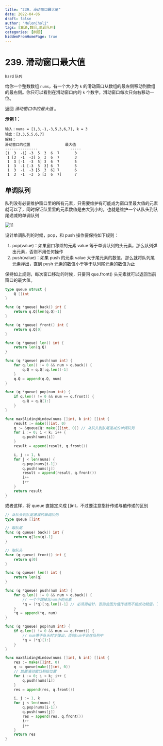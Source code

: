 ```yaml
---
title: "239. 滑动窗口最大值"
date: 2022-04-06
draft: false
author: "MelonCholi"
tags: [算法,数组,单调队列]
categories: [刷题]
hiddenFromHomePage: true
---
```


# 239. 滑动窗口最大值

`hard` `队列`

给你一个整数数组 `nums`，有一个大小为 `k` 的滑动窗口从数组的最左侧移动到数组的最右侧。你只可以看到在滑动窗口内的 `k` 个数字。滑动窗口每次只向右移动一位。

返回 *滑动窗口中的最大值* 。

**示例 1：**

```
输入：nums = [1,3,-1,-3,5,3,6,7], k = 3
输出：[3,3,5,5,6,7]
解释：
滑动窗口的位置                最大值
---------------               -----
[1  3  -1] -3  5  3  6  7       3
 1 [3  -1  -3] 5  3  6  7       3
 1  3 [-1  -3  5] 3  6  7       5
 1  3  -1 [-3  5  3] 6  7       5
 1  3  -1  -3 [5  3  6] 7       6
 1  3  -1  -3  5 [3  6  7]      7
```

## 单调队列

队列没有必要维护窗口里的所有元素，只需要维护有可能成为窗口里最大值的元素就可以了，同时保证队里里的元素数值是由大到小的。也就是维护一个从队头到队尾递减的单调队列

![11](https://code-thinking.cdn.bcebos.com/gifs/239.%E6%BB%91%E5%8A%A8%E7%AA%97%E5%8F%A3%E6%9C%80%E5%A4%A7%E5%80%BC-2.gif)

设计单调队列的时候，pop，和 push 操作要保持如下规则：

1. pop(value)：如果窗口移除的元素 value 等于单调队列的头元素，那么队列弹出元素，否则不用任何操作
2. push(value)：如果 push 的元素 value 大于尾元素的数值，那么就将队列尾元素弹出，直到 push 元素的数值小于等于队列尾元素的数值为止

保持如上规则，每次窗口移动的时候，只要问 que.front() 头元素就可以返回当前窗口的最大值。

```go
type queue struct {
	Q []int
}

func (q *queue) back() int {
	return q.Q[len(q.Q)-1]
}

func (q *queue) front() int {
	return q.Q[0]
}

func (q *queue) len() int {
	return len(q.Q)
}

func (q *queue) push(num int) {
	for q.len() != 0 && num > q.back() {
		q.Q = q.Q[:q.len()-1]
	}
	q.Q = append(q.Q, num)
}

func (q *queue) pop(num int) {
	if q.len() != 0 && num == q.front() {
		q.Q = q.Q[1:]
	}
}

func maxSlidingWindow(nums []int, k int) []int {
	result := make([]int, 0)
	q := &queue{Q: make([]int, 0)} // 从队头到队尾递减的单调队列
	for i := 0; i < k; i++ {
		q.push(nums[i])
	}
	result = append(result, q.front())

	i, j := 1, k
	for j < len(nums) {
		q.pop(nums[i-1])
		q.push(nums[j])
		result = append(result, q.front())
		i++
		j++
	}
	return result
}
```

或者这样，将 queue 直接定义成 []int，不过要注意指针传递与值传递的区别

```go
// 从队头到队尾递减的单调队列
type queue []int

// 取队尾
func (q queue) back() int {
	return q[len(q)-1]
}

// 取队头
func (q queue) front() int {
	return q[0]
}

func (q queue) len() int {
	return len(q)
}

func (q *queue) push(num int) {
	for q.len() != 0 && num > q.back() {
		// 一个个踢掉比num小的元素 
		*q = (*q)[:q.len()-1] // 必须用指针，否则会因为值传递而不能成功赋值，下同
	}
	*q = append(*q, num) 
}

func (q *queue) pop(num int) {
	if q.len() != 0 && num == q.front() {
		// num等于队头时才弹出，否则num不会在队列中
		*q = (*q)[1:]
	}
}

func maxSlidingWindow(nums []int, k int) []int {
	res := make([]int, 0)
	q := queue(make([]int, 0))
	// 放置滑动窗口初始位置
	for i := 0; i < k; i++ {
		q.push(nums[i])
	}
	res = append(res, q.front())

	i, j := 1, k
	for j < len(nums) {
		q.pop(nums[i-1])
		q.push(nums[j])
		res = append(res, q.front())
		i++
		j++
	}
	return res
}
```

